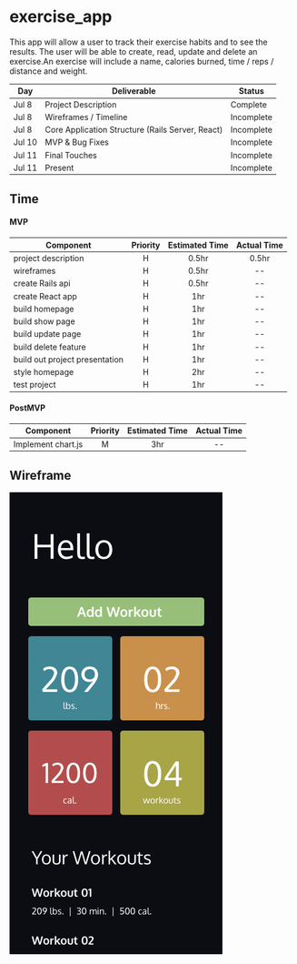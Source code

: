 # exercise_app

This app will allow a user to track their exercise habits and to see the results. The user will be able to create, read, update and delete an exercise.An exercise will include a name, calories burned, time / reps / distance and weight. 


|  Day | Deliverable | Status
|---|---| ---|
|Jul 8| Project Description | Complete
|Jul 8| Wireframes /  Timeline | Incomplete
|Jul 8| Core Application Structure (Rails Server, React) | Incomplete
|Jul 10| MVP & Bug Fixes | Incomplete
|Jul 11| Final Touches | Incomplete
|Jul 11| Present | Incomplete



## Time

#### MVP
| Component | Priority | Estimated Time |  Actual Time |
| --- | :---: |  :---: | :---: | 
| project description | H | 0.5hr | 0.5hr |
| wireframes | H | 0.5hr | -- |
| create Rails api | H | 0.5hr | -- |
| create React app | H | 1hr | -- |
| build homepage | H | 1hr | -- |
| build show page | H | 1hr | -- |
| build update page | H | 1hr | -- |
| build delete feature | H | 1hr | -- |
| build out project presentation | H | 1hr | -- |
| style homepage | H | 2hr | -- |
| test project | H | 1hr | -- |



#### PostMVP
| Component | Priority | Estimated Time |  Actual Time |
| --- | :---: |  :---: | :---: | 
| Implement chart.js | M | 3hr | -- |


## Wireframe
<img src="https://github.com/gumtow/exercise_app/blob/master/img/exercise_app_mock_home.png" alt="home page mobile mock-up"/>

